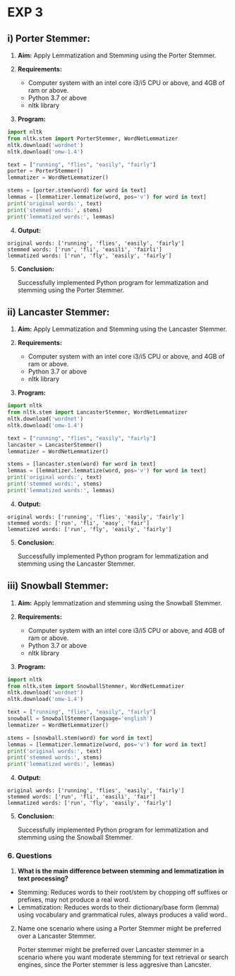 # EXP 3
## i) Porter Stemmer:
1. **Aim:** Apply Lemmatization and Stemming using the Porter Stemmer.
   
2. **Requirements:**
    * Computer system with an intel core i3/i5 CPU or above, and 4GB of ram or above.
    * Python 3.7 or above
    * nltk library
      
4. **Program:**
```python
import nltk
from nltk.stem import PorterStemmer, WordNetLemmatizer
nltk.download('wordnet')
nltk.download('omw-1.4')

text = ["running", "flies", "easily", "fairly"]
porter = PorterStemmer()
lemmatizer = WordNetLemmatizer()

stems = [porter.stem(word) for word in text]
lemmas = [lemmatizer.lemmatize(word, pos='v') for word in text]
print('original words:', text)
print('stemmed words:', stems)
print('lemmatized words:', lemmas)
```
4. **Output:**
   
```
original words: ['running', 'flies', 'easily', 'fairly']
stemmed words: ['run', 'fli', 'easili', 'fairli']
lemmatized words: ['run', 'fly', 'easily', 'fairly']
```

5. **Conclusion:**
   
   Successfully implemented Python program for lemmatization and stemming using the Porter Stemmer.

## ii) Lancaster Stemmer:
1. **Aim:** Apply Lemmatization and Stemming using the Lancaster Stemmer.
   
2. **Requirements:**
    * Computer system with an intel core i3/i5 CPU or above, and 4GB of ram or above.
    * Python 3.7 or above
    * nltk library
      
3. **Program:**
```python
import nltk
from nltk.stem import LancasterStemmer, WordNetLemmatizer
nltk.download('wordnet')
nltk.download('omw-1.4')

text = ["running", "flies", "easily", "fairly"]
lancaster = LancasterStemmer()
lemmatizer = WordNetLemmatizer()

stems = [lancaster.stem(word) for word in text]
lemmas = [lemmatizer.lemmatize(word, pos='v') for word in text]
print('original words:', text)
print('stemmed words:', stems)
print('lemmatized words:', lemmas)
```
4. **Output:**
   
```
original words: ['running', 'flies', 'easily', 'fairly']
stemmed words: ['run', 'fli', 'easy', 'fair']
lemmatized words: ['run', 'fly', 'easily', 'fairly']
```

5. **Conclusion:**
   
   Successfully implemented Python program for lemmatization and stemming using the Lancaster Stemmer.

## iii) Snowball Stemmer:
1. **Aim:** Apply lemmatization and stemming using the Snowball Stemmer.
   
2. **Requirements:**
    * Computer system with an intel core i3/i5 CPU or above, and 4GB of ram or above.
    * Python 3.7 or above
    * nltk library
      
3. **Program:**
```python
import nltk
from nltk.stem import SnowballStemmer, WordNetLemmatizer
nltk.download('wordnet')
nltk.download('omw-1.4')

text = ["running", "flies", "easily", "fairly"]
snowball = SnowballStemmer(language='english')
lemmatizer = WordNetLemmatizer()

stems = [snowball.stem(word) for word in text]
lemmas = [lemmatizer.lemmatize(word, pos='v') for word in text]
print('original words:', text)
print('stemmed words:', stems)
print('lemmatized words:', lemmas)
```

4. **Output:**
   
```
original words: ['running', 'flies', 'easily', 'fairly']
stemmed words: ['run', 'fli', 'easili', 'fair']
lemmatized words: ['run', 'fly', 'easily', 'fairly']
```

5. **Conclusion:**
   
   Successfully implemented Python program for lemmatization and stemming using the Snowball Stemmer.

### 6. Questions

1. **What is the main difference between stemming and lemmatization in text processing?**
   
* Stemming: Reduces words to their root/stem by chopping off suffixes or prefixes, may not produce a real word.  
* Lemmatization: Reduces words to their dictionary/base form (lemma) using vocabulary and grammatical rules, always produces a valid word..

2. Name one scenario where using a Porter Stemmer might be preferred over a Lancaster Stemmer.
   
   Porter stemmer might be preferred over Lancaster stemmer in a scenario where you want moderate stemming for text retrieval or search engines, since the Porter stemmer is less aggresive than Lancster.
